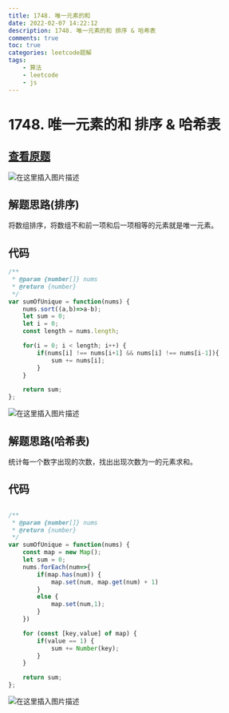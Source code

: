 ```yaml
---
title: 1748. 唯一元素的和
date: 2022-02-07 14:22:12
description: 1748. 唯一元素的和 排序 & 哈希表
comments: true
toc: true
categories: leetcode题解
tags:
	- 算法
	- leetcode
	- js
---
```


# 1748. 唯一元素的和 排序 & 哈希表

## [查看原题](https://leetcode-cn.com/problems/sum-of-unique-elements/)
![在这里插入图片描述](https://img-blog.csdnimg.cn/8804e6db1d3c40fb9578ce4a4ac974a3.png?x-oss-process=image/watermark,type_d3F5LXplbmhlaQ,shadow_50,text_Q1NETiBA562xLi4=,size_20,color_FFFFFF,t_70,g_se,x_16)

## 解题思路(排序)

将数组排序，将数组不和前一项和后一项相等的元素就是唯一元素。

## 代码

```js
/**
 * @param {number[]} nums
 * @return {number}
 */
var sumOfUnique = function(nums) {
	nums.sort((a,b)=>a-b);
	let sum = 0;
	let i = 0;
	const length = nums.length;

	for(i = 0; i < length; i++) {
		if(nums[i] !== nums[i+1] && nums[i] !== nums[i-1]){
			sum += nums[i];
		}
	}

	return sum;
};
```
![在这里插入图片描述](https://img-blog.csdnimg.cn/d9c6aff34e764334ad94c530ee1152a7.png?x-oss-process=image/watermark,type_d3F5LXplbmhlaQ,shadow_50,text_Q1NETiBA562xLi4=,size_20,color_FFFFFF,t_70,g_se,x_16)

## 解题思路(哈希表)

统计每一个数字出现的次数，找出出现次数为一的元素求和。


## 代码

```javascript

/**
 * @param {number[]} nums
 * @return {number}
 */
var sumOfUnique = function(nums) {
	const map = new Map();
	let sum = 0;
	nums.forEach(num=>{
		if(map.has(num)) {
			map.set(num, map.get(num) + 1)
		}
		else {
			map.set(num,1);
		}
	})

	for (const [key,value] of map) {
		if(value == 1) {
			sum += Number(key);
		}
	}

	return sum;
};

```

![在这里插入图片描述](https://img-blog.csdnimg.cn/b55b0a3d73154910b60c75f3fd9bc186.png?x-oss-process=image/watermark,type_d3F5LXplbmhlaQ,shadow_50,text_Q1NETiBA562xLi4=,size_20,color_FFFFFF,t_70,g_se,x_16)
